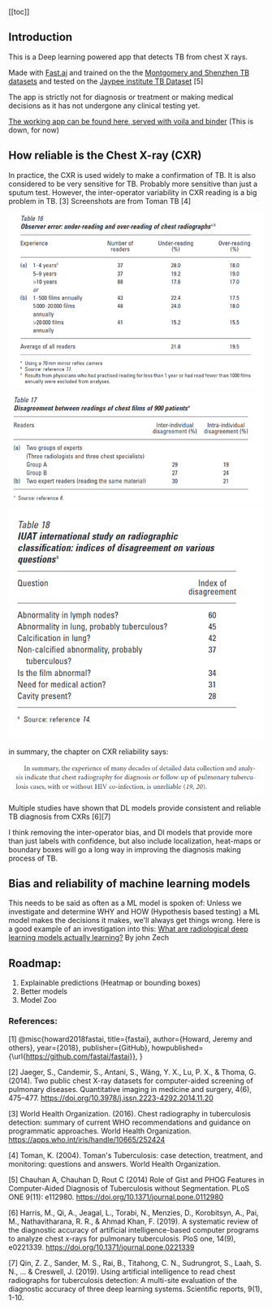 [[toc]]


## Introduction

This is a Deep learning powered app that detects TB from chest X rays.


Made with [Fast.ai](https://github.com/fastai/fastai) and trained on the the [Montgomery and Shenzhen TB datasets](https://lhncbc.nlm.nih.gov/LHC-publications/pubs/TuberculosisChestXrayImageDataSets.html) and tested on the [Jaypee institute TB Dataset](https://sourceforge.net/projects/tbxpredict/) [5]

The app is strictly not for diagnosis or treatment or making medical decisions as it has not undergone any clinical testing yet.

[The working app can be found here, served with voila and binder](https://hub.gke2.mybinder.org/user/aflip-tbornottb-piipw70u/voila/render/TB_or_not_TB.ipynb?token=JdX_LwudQFaa6GOuNneIuw) (This is down, for now)


## How reliable is the Chest X-ray (CXR)

In practice, the CXR is used widely to make a confirmation of TB. It is also considered to be very sensitive for TB. Probably more sensitive than just a sputum test. However, the inter-operator variability in CXR reading is a big problem in TB. [3] Screenshots are from Toman TB  [4]

![Observer error](/img/observer_error.png)
![Inter operator agreement](/img/inter_operator_agreement.png)
![Disagreement specification](/img/IUAT_disagreement_index.png)

in summary, the chapter on CXR reliability says:

![X-rays summary](/img/in_summary.png)


Multiple studies have shown that DL models provide consistent and reliable TB diagnosis from CXRs [6][7]

I think removing the inter-operator bias, and Dl models that provide more than just labels with confidence, but also include localization, heat-maps or boundary boxes will go a long way in improving the diagnosis making process of TB.


## Bias and reliability of machine learning models

This needs to be said as often as a ML model is spoken of: Unless we investigate and determine WHY and HOW (Hypothesis based testing) a ML model makes the decisions it makes, we'll always get things wrong. Here is a good example of an investigation into this: [What are radiological deep learning models actually learning?](https://jrzech.medium.com/what-are-radiological-deep-learning-models-actually-learning-f97a546c5b98) By john Zech


## Roadmap:

1. Explainable predictions (Heatmap or bounding boxes)
2. Better models
3. Model Zoo



### References:


[1] @misc{howard2018fastai,
  title={fastai},
  author={Howard, Jeremy and others},
  year={2018},
  publisher={GitHub},
  howpublished={\url{https://github.com/fastai/fastai}},
}

[2] Jaeger, S., Candemir, S., Antani, S., Wáng, Y. X., Lu, P. X., & Thoma, G. (2014). Two public chest X-ray datasets for computer-aided screening of pulmonary diseases. Quantitative imaging in medicine and surgery, 4(6), 475–477. https://doi.org/10.3978/j.issn.2223-4292.2014.11.20

[3] World Health Organization. (‎2016)‎. Chest radiography in tuberculosis detection: summary of current WHO recommendations and guidance on programmatic approaches. World Health Organization. https://apps.who.int/iris/handle/10665/252424

[4] Toman, K. (2004). Toman's Tuberculosis: case detection, treatment, and monitoring: questions and answers. World Health Organization.

[5]  Chauhan A, Chauhan D, Rout C (2014) Role of Gist and PHOG Features in Computer-Aided Diagnosis of Tuberculosis without Segmentation. PLoS ONE 9(11): e112980. https://doi.org/10.1371/journal.pone.0112980

[6] Harris, M., Qi, A., Jeagal, L., Torabi, N., Menzies, D., Korobitsyn, A., Pai, M., Nathavitharana, R. R., & Ahmad Khan, F. (2019). A systematic review of the diagnostic accuracy of artificial intelligence-based computer programs to analyze chest x-rays for pulmonary tuberculosis. PloS one, 14(9), e0221339. https://doi.org/10.1371/journal.pone.0221339

[7] Qin, Z. Z., Sander, M. S., Rai, B., Titahong, C. N., Sudrungrot, S., Laah, S. N., ... & Creswell, J. (2019). Using artificial intelligence to read chest radiographs for tuberculosis detection: A multi-site evaluation of the diagnostic accuracy of three deep learning systems. Scientific reports, 9(1), 1-10.
